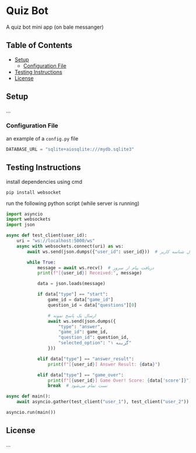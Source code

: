 # Quiz Bot
A quiz bot mini app (on bale messanger)

## Table of Contents
- [Setup](#setup)
  - [Configuration File](#configuration-file)
- [Testing Instructions](#testing-instructions)
- [License](#license)


## Setup
...

### Configuration File
an example of a `config.py` file
```python
DATABASE_URL = "sqlite+aiosqlite:///mydb.sqlite3"
```

## Testing Instructions
install dependencies using cmd
```
pip install websocket
```
run the following python script (while server is running)
```python
import asyncio
import websockets
import json

async def test_client(user_id):
    uri = "ws://localhost:5000/ws"
    async with websockets.connect(uri) as ws:
        await ws.send(json.dumps({"user_id": user_id}))  # ارسال شناسه کاربر

        while True:
            message = await ws.recv()  # دریافت پیام از سرور
            print(f"[{user_id}] Received:", message)

            data = json.loads(message)

            if data["type"] == "start":
                game_id = data["game_id"]
                question_id = data["questions"][0]

                # ارسال یک پاسخ نمونه
                await ws.send(json.dumps({
                    "type": "answer",
                    "game_id": game_id,
                    "question_id": question_id,
                    "selected_option": "گزینه ۱"
                }))

            elif data["type"] == "answer_result":
                print(f"[{user_id}] Answer Result: {data}")

            elif data["type"] == "game_over":
                print(f"[{user_id}] Game Over! Score: {data['score']}")
                break  # تست تمام می‌شود

async def main():
    await asyncio.gather(test_client("user_1"), test_client("user_2"))

asyncio.run(main())
```
## License
...
